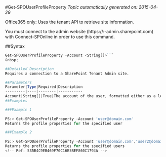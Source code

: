 #Get-SPOUserProfileProperty
*Topic automatically generated on: 2015-04-29*

Office365 only: Uses the tenant API to retrieve site information.

You must connect to the admin website (https://:<tenant>-admin.sharepoint.com) with Connect-SPOnline in order to use this command. 

##Syntax
```powershell
Get-SPOUserProfileProperty -Account <String[]>```
&nbsp;

##Detailed Description
Requires a connection to a SharePoint Tenant Admin site.

##Parameters
Parameter|Type|Required|Description
---------|----|--------|-----------
Account|String[]|True|The account of the user, formatted either as a login name, or as a claims identity, e.g. i:0#.f|membership|user@domain.com
##Examples

###Example 1
    
PS:> Get-SPOUserProfileProperty -Account 'user@domain.com'
Returns the profile properties for the specified user

###Example 2
    
PS:> Get-SPOUserProfileProperty -Account 'user@domain.com','user2@domain.com'
Returns the profile properties for the specified users
<!-- Ref: 535B4C9EB469F70C16B5BEF860C1794A -->